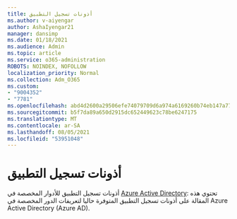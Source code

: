 ```yaml
---
title: أذونات تسجيل التطبيق
ms.author: v-aiyengar
author: AshaIyengar21
manager: dansimp
ms.date: 01/18/2021
ms.audience: Admin
ms.topic: article
ms.service: o365-administration
ROBOTS: NOINDEX, NOFOLLOW
localization_priority: Normal
ms.collection: Adm_O365
ms.custom:
- "9004352"
- "7781"
ms.openlocfilehash: abd4d2600a29506efe74079709d6a974a6169260b74eb147a7787722c4b799c5
ms.sourcegitcommit: b5f7da89a650d2915dc652449623c78be6247175
ms.translationtype: MT
ms.contentlocale: ar-SA
ms.lasthandoff: 08/05/2021
ms.locfileid: "53951048"
---
```

# <a name="app-registration-permissions"></a>أذونات تسجيل التطبيق

أذونات تسجيل التطبيق للأدوار المخصصة في [Azure Active Directory](https://docs.microsoft.com/azure/active-directory/roles/custom-available-permissions): تحتوي هذه المقالة على أذونات تسجيل التطبيق المتوفرة حاليا لتعريفات الدور المخصصة في Azure Active Directory (Azure AD).
